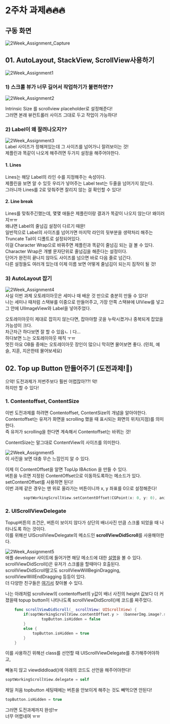 # 2주차 과제:fire::fire::fire: 

## 구동 화면 

![2Week_Assignment_Capture](/ReadMe/ReadMeAsset/2Week_Simulater.gif) 

## 01. AutoLayout, StackView, ScrollView사용하기  

![2Week_Assignment1](/ReadMe/ReadMeAsset/2Week_Assignment1.png)  

### 1) 스크롤 뷰가 너무 길어서 작업하기가 불편하면?? 

![2Week_Assignment2](/ReadMe/ReadMeAsset/2Week_Assignment2.png)  

Intrinsic Size 를 scrollview placeholder로 설정해준다!  
그러면 본래 뷰컨트롤러 사이즈 그대로 두고 작업이 가능하다!  

### 2) Label이 왜 잘려나오지??  
![2Week_Assignment3](/ReadMe/ReadMeAsset/2Week_Assignment3.png)  
Label 사이즈가 정해져있는데 그 사이즈를 넘어가니 잘려보이는 것!  
제플린과 똑같이 나오게 해주려면 두가지 설정을 해주어야한다. 

#### 1. Lines  
Lines는 해당 Label의 라인 수를 지정해주는 속성이다.  
제플린을 보면 알 수 있듯 우리가 넣어주는 Label text는 두줄을 넘어가지 않는다.  
그러니까 Lines를 2로 맞춰주면 잘리지 않는 걸 확인할 수 있다! 


#### 2. Line break  
Lines를 맞춰주긴했는데, 몇몇 애들은 제플린이랑 결과가 똑같이 나오지 않는다! 왜이러지ㅠㅠ  
왜냐면 Label의 줄넘김 설정이 다르기 때문!  
일반적으로 Label의 사이즈를 넘어가면 마지막 라인의 뒷부분을 생략처리 해주는 Truncate Tail이 디폴트로 설정되어있다.  
이걸 Character Wrap으로 바꿔주면 제플린과 똑같이 줄넘김 되는 걸 볼 수 있다.  
Character Wrap은 개별 문자단위로 줄넘김을 해준다는 설정이다.  
단어가 완전히 끝나지 않아도 사이즈를 넘으면 바로 다음 줄로 넘긴다.  
다른 설정들도 여러개 있는데 이제 이름 보면 어떻게 줄넘김이 되는지 짐작이 될 것!  

### 3) AutoLayout 잡기  
![2Week_Assignment4](/ReadMe/ReadMeAsset/2Week_Assignment4.png)  
사실 이번 과제 오토레이아웃은 세미나 때 배운 것 만으로 충분히 만들 수 있다!  
나는 세미나 때처럼 스택뷰를 이중으로 만들어주고, 가장 안쪽 스택뷰에 UIView를 넣고 그 안에 UIImageView와 Label을 넣어주었다.  

오토레이아웃이 제대로 잡히지 않는다면, 잡아야할 곳을 누락시켰거나 중복되게 잡았을 가능성이 크다.  
차근차근 하다보면 잘 할 수 있읍ㄴㅣ다...  
하다보면 느는 오토레이아웃 매직 ㅜㅠ  
멋진 아요 OB들 중에는 오토레이아웃 장인이 많으니 막히면 물어보면 좋다. (민희, 예슬, 지훈, 지은한테 물어보세요)   

## 02. Top up Button 만들어주기 (도전과제!🤮) 

으악! 도전과제가 저번주보다 훨씬 어렵잖아??! 악!  
하지만 할 수 있다!

### 1. Contentoffset, ContentSize
이번 도전과제를 하려면 Contentoffset, ContentSize의 개념을 알아야한다.  
Contentoffset는 유저가 화면을 scrolling 했을 때 표시되는 화면의 위치(지점)를 의미한다.  
즉 유저가 scrolling을 한다면 계속해서 Contentoffset는 바뀌는 것!  

ContentSize는 말그대로 ContentView의 사이즈를 의미한다.  

![2Week_Assignment5](/ReadMe/ReadMeAsset/2Week_Assignment5.png)  
이 사진을 보면 대충 무슨 느낌인지 알 수 있다.  

이제 이 ContentOffset을 알면 TopUp IBAction 을 만들 수 있다.  
버튼을 누르면 지정된 ContentOffset으로 이동하도록하는 메소드가 있다.  
setContentOffset를 사용하면 된다!  
이번 과제 같은 경우는 맨 위로 올라가는 버튼이니까 x, y 좌표를 0으로 설정해준다!  

```swift
        soptWorkingScrollView.setContentOffset(CGPoint(x: 0, y: 0), animated: true)
```

### 2.  UIScrollViewDelegate
Topup버튼의 조건은, 버튼이 보이지 않다가 상단의 배너사진 만큼 스크롤 되었을 때 나타나도록 하는 것이다.  
이를 위해선 UIScrollViewDelegate의 메소드인 **scrollViewDidScroll**를 사용해야한다.  

![2Week_Assignment5](/ReadMe/ReadMeAsset/2Week_Assignment6.png)  
애플 developer 사이트에 들어가면 해당 메소드에 대한 [설명](https://developer.apple.com/documentation/uikit/uiscrollviewdelegate/1619392-scrollviewdidscroll?language=objc)을 볼 수 있다.  
scrollViewDidScroll()은 유저가 스크롤을 할때마다 호출된다.   
scrollViewDidScroll말고도 scrollViewWillBeginDragging, scrollViewWillEndDragging 등등이 있다.  
더 다양한 친구들은 [여기서](https://yagom.net/forums/topic/uitableview에서-주로-사용되는-uiscrollviewdelegate를-알아보자/) 찾아볼 수 있다.


나는 아래처럼 scrollview의 contentoffset의 y값이 배너 사진의 height 값보다 더 커졌을때 topup button이 나타나도록 scrollViewDidScroll()에 코드를 짜주었다. 
```Swift
    func scrollViewDidScroll(_ scrollView: UIScrollView) {
        if(soptWorkingScrollView.contentOffset.y >  (bannerImg.image?.size.height)!){
                topButton.isHidden = false
        }
        else {
            topButton.isHidden = true
        }
    }
```

이를 사용하긴 위해선 class를 선언할 때 UIScrollViewDelegate를 추가해주어야하고,   

빼놓지 않고  viewdiddload()에 아래의 코드도 선언을 해주어야한다!
```Swift
soptWorkingScrollView.delegate = self
```

제일 처음 topbutton 세팅때에는 버튼을 안보이게 해주는 것도 빼먹으면 안된다!
```Swift
topButton.isHidden = true
```

그러면 도전과제까지 완성!ㅠ   
너무 어렵네여 ㅠㅠ  
